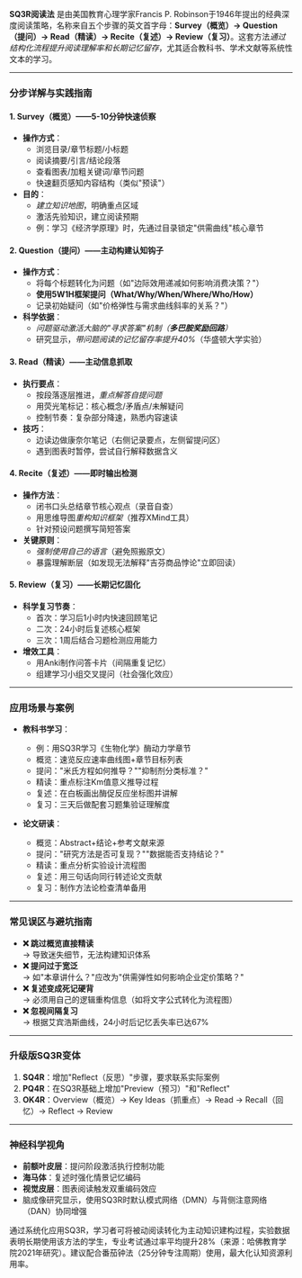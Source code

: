 **SQ3R阅读法** 是由美国教育心理学家Francis P. Robinson于1946年提出的经典深度阅读策略，名称来自五个步骤的英文首字母：**Survey（概览）→ Question（提问）→ Read（精读）→ Recite（复述）→ Review（复习）**。这套方法*通过结构化流程提升阅读理解率和长期记忆留存*，尤其适合教科书、学术文献等系统性文本的学习。

---

### 分步详解与实践指南

#### 1. Survey（概览）——5-10分钟快速侦察
- **操作方式**：
  - 浏览目录/章节标题/小标题
  - 阅读摘要/引言/结论段落
  - 查看图表/加粗关键词/章节问题
  - 快速翻页感知内容结构（类似"预读"）
- **目的**：
  - *建立知识地图*，明确重点区域
  - 激活先验知识，建立阅读预期
  - 例：学习《经济学原理》时，先通过目录锁定"供需曲线"核心章节

#### 2. Question（提问）——主动构建认知钩子
- **操作方式**：
  - 将每个标题转化为问题（如"边际效用递减如何影响消费决策？"）
  - **使用5W1H框架提问（What/Why/When/Where/Who/How）**
  - 记录初始疑问（如"价格弹性与需求曲线斜率的关系？"）
- **科学依据**：
  - *问题驱动激活大脑的"寻求答案"机制（**多巴胺奖励回路**）*
  - 研究显示，*带问题阅读的记忆留存率提升40%*（华盛顿大学实验）

#### 3. Read（精读）——主动信息抓取
- **执行要点**：
  - 按段落逐层推进，*重点解答自提问题*
  - 用荧光笔标记：核心概念/矛盾点/未解疑问
  - 控制节奏：复杂部分降速，熟悉内容速读
- **技巧**：
  - 边读边做康奈尔笔记（右侧记录要点，左侧留提问区）
  - 遇到图表时暂停，尝试自行解释数据含义

#### 4. Recite（复述）——即时输出检测
- **操作方法**：
  - 闭书口头总结章节核心观点（录音自查）
  - 用思维导图*重构知识框架*（推荐XMind工具）
  - 针对预设问题撰写简短答案
- **关键原则**：
  - *强制使用自己的语言*（避免照搬原文）
  - 暴露理解断层（如发现无法解释"吉芬商品悖论"立即回读）

#### 5. Review（复习）——长期记忆固化
- **科学复习节奏**：
  - 首次：学习后1小时内快速回顾笔记
  - 二次：24小时后复述核心框架
  - 三次：1周后结合习题检测应用能力
- **增效工具**：
  - 用Anki制作问答卡片（间隔重复记忆）
  - 组建学习小组交叉提问（社会强化效应）

---

### 应用场景与案例
- **教科书学习**：
  - 例：用SQ3R学习《生物化学》酶动力学章节
  - 概览：速览反应速率曲线图+章节目标列表
  - 提问："米氏方程如何推导？""抑制剂分类标准？"
  - 精读：重点标注Km值意义推导过程
  - 复述：在白板画出酶促反应坐标图并讲解
  - 复习：三天后做配套习题集验证理解度

- **论文研读**：
  - 概览：Abstract+结论+参考文献来源
  - 提问："研究方法是否可复现？""数据能否支持结论？"
  - 精读：重点分析实验设计流程图
  - 复述：用三句话向同行转述论文贡献
  - 复习：制作方法论检查清单备用

---

### 常见误区与避坑指南
- **❌ 跳过概览直接精读**  
  → 导致迷失细节，无法构建知识体系
- **❌ 提问过于宽泛**  
  → 如"本章讲什么？"应改为"供需弹性如何影响企业定价策略？"
- **❌ 复述变成死记硬背**  
  → 必须用自己的逻辑重构信息（如将文字公式转化为流程图）
- **❌ 忽视间隔复习**  
  → 根据艾宾浩斯曲线，24小时后记忆丢失率已达67%

---

### 升级版SQ3R变体
1. **SQ4R**：增加"Reflect（反思）"步骤，要求联系实际案例
2. **PQ4R**：在SQ3R基础上增加"Preview（预习）"和"Reflect"
3. **OK4R**：Overview（概览）→ Key Ideas（抓重点）→ Read → Recall（回忆）→ Reflect → Review

---

### 神经科学视角
- **前额叶皮层**：提问阶段激活执行控制功能
- **海马体**：复述时强化情景记忆编码
- **视觉皮层**：图表阅读触发双重编码效应
- 脑成像研究显示，使用SQ3R时默认模式网络（DMN）与背侧注意网络（DAN）协同增强

通过系统化应用SQ3R，学习者可将被动阅读转化为主动知识建构过程，实验数据表明长期使用该方法的学生，专业考试通过率平均提升28%（来源：哈佛教育学院2021年研究）。建议配合番茄钟法（25分钟专注周期）使用，最大化认知资源利用率。